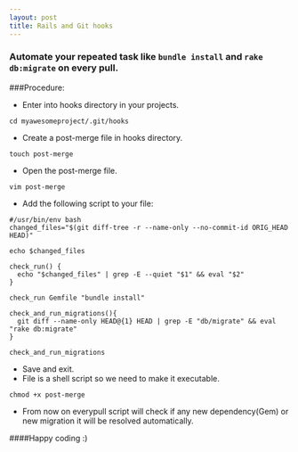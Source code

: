 ```yaml
---
layout: post
title: Rails and Git hooks
---
```


### Automate your repeated task like `bundle install` and `rake db:migrate` on every pull.

###Procedure:

* Enter into hooks directory in your projects.
```
cd myawesomeproject/.git/hooks
```

* Create a post-merge file in hooks directory.
```
touch post-merge
```

* Open the post-merge file.
```
vim post-merge
```

* Add the following script to your file:

```
#/usr/bin/env bash
changed_files="$(git diff-tree -r --name-only --no-commit-id ORIG_HEAD HEAD)"

echo $changed_files

check_run() {
  echo "$changed_files" | grep -E --quiet "$1" && eval "$2"
}

check_run Gemfile "bundle install"

check_and_run_migrations(){
  git diff --name-only HEAD@{1} HEAD | grep -E "db/migrate" && eval "rake db:migrate"
}

check_and_run_migrations
```

* Save and exit.
* File is a shell script so we need to make it executable.

```
chmod +x post-merge
```

* From now on everypull script will check if any new dependency(Gem) or new migration it will be resolved automatically.


####Happy coding :)

